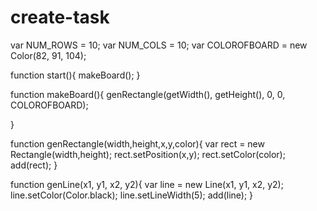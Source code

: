 # create-task

var NUM_ROWS = 10;
var NUM_COLS = 10;
var COLOROFBOARD = new Color(82, 91, 104);


function start(){
    makeBoard();
}

function makeBoard(){
    genRectangle(getWidth(), getHeight(), 0, 0, COLOROFBOARD);
    
}
 
function genRectangle(width,height,x,y,color){ 
    var rect = new Rectangle(width,height); 
    rect.setPosition(x,y); 
    rect.setColor(color); 
    add(rect); 
}

function genLine(x1, y1, x2, y2){
    var line = new Line(x1, y1, x2, y2);
    line.setColor(Color.black);
    line.setLineWidth(5);
    add(line);
}
